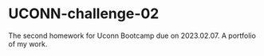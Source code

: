 # UCONN-challenge-02
The second homework for Uconn Bootcamp due on 2023.02.07. A portfolio of my work.

